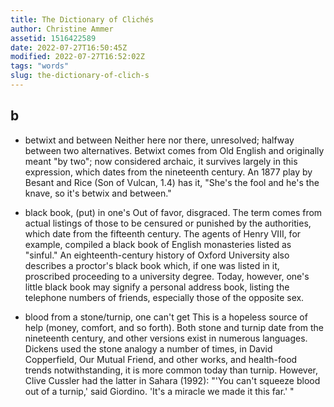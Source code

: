 ```yaml
---
title: The Dictionary of Clichés
author: Christine Ammer
assetid: 1516422589
date: 2022-07-27T16:50:45Z
modified: 2022-07-27T16:52:02Z
tags: "words"
slug: the-dictionary-of-clich-s
---
```


## b

*  betwixt and between Neither here nor there, unresolved; halfway between two alternatives. Betwixt comes from Old English and originally meant "by two"; now considered archaic, it survives largely in this expression, which dates from the nineteenth century. An 1877 play by Besant and Rice (Son of Vulcan, 1.4) has it, "She's the fool and he's the knave, so it's betwix and between."

*  black book, (put) in one's Out of favor, disgraced. The term comes from actual listings of those to be censured or punished by the authorities, which date from the fifteenth century. The agents of Henry VIII, for example, compiled a black book of English monasteries listed as "sinful." An eighteenth-century history of Oxford University also describes a proctor's black book which, if one was listed in it, proscribed proceeding to a university degree. Today, however, one's little black book may signify a personal address book, listing the telephone numbers of friends, especially those of the opposite sex.

*  blood from a stone/turnip, one can't get This is a hopeless source of help (money, comfort, and so forth). Both stone and turnip date from the nineteenth century, and other versions exist in numerous languages. Dickens used the stone analogy a number of times, in David Copperfield, Our Mutual Friend, and other works, and health-food trends notwithstanding, it is more common today than turnip. However, Clive Cussler had the latter in Sahara (1992): "'You can't squeeze blood out of a turnip,' said Giordino. 'It's a miracle we made it this far.' "

